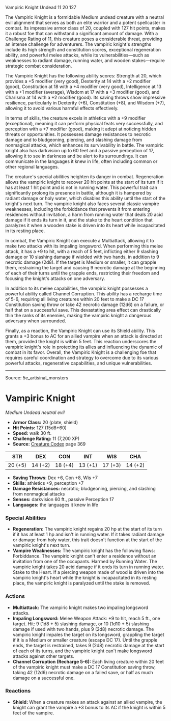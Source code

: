 <MonsterName/>Vampiric Knight</MonsterName>
<CreatureType/>Undead</CreatureType>
<CR/>11</CR>
<AC/>20</AC>
<HP/>127</HP>
<summary>The Vampiric Knight is a formidable Medium undead creature with a neutral evil alignment that serves as both an elite warrior and a potent spellcaster in combat. Its impressive armor class of 20, coupled with 127 hit points, makes it a robust foe that can withstand a significant amount of damage. With a Challenge Rating of 11, this creature poses a considerable threat, providing an intense challenge for adventurers. The vampiric knight's strengths include its high strength and constitution scores, exceptional regeneration ability, and powerful melee attacks, while its vulnerabilities—such as weaknesses to radiant damage, running water, and wooden stakes—require strategic combat consideration.</summary>

<detail>

The Vampiric Knight has the following ability scores: Strength at 20, which provides a +5 modifier (very good), Dexterity at 14 with a +2 modifier (good), Constitution at 18 with a +4 modifier (very good), Intelligence at 13 with a +1 modifier (average), Wisdom at 17 with a +3 modifier (good), and Charisma at 14 with a +2 modifier (good). Its saving throws show impressive resilience, particularly in Dexterity (+6), Constitution (+8), and Wisdom (+7), allowing it to avoid various harmful effects effectively. 

In terms of skills, the creature excels in athletics with a +9 modifier (exceptional), meaning it can perform physical feats very successfully, and perception with a +7 modifier (good), making it adept at noticing hidden threats or opportunities. It possesses damage resistances to necrotic damage and to bludgeoning, piercing, and slashing damage from nonmagical attacks, which enhances its survivability in battle. The vampiric knight also has darkvision up to 60 feet and a passive perception of 17, allowing it to see in darkness and be alert to its surroundings. It can communicate in the languages it knew in life, often including common or other regional languages.

The creature's special abilities heighten its danger in combat. Regeneration allows the vampiric knight to recover 20 hit points at the start of its turn if it has at least 1 hit point and is not in running water. This powerful trait can significantly prolong its presence in battle, although it is hampered by radiant damage or holy water, which disables this ability until the start of the knight's next turn. The vampiric knight also faces several classic vampire weaknesses, including the forbiddance that prevents it from entering residences without invitation, a harm from running water that deals 20 acid damage if it ends its turn in it, and the stake to the heart condition that paralyzes it when a wooden stake is driven into its heart while incapacitated in its resting place.

In combat, the Vampiric Knight can execute a Multiattack, allowing it to make two attacks with its impaling longsword. When performing this melee attack, it has a +9 to hit, with a reach of 5 feet, inflicting either 9 slashing damage or 10 slashing damage if wielded with two hands, in addition to 9 necrotic damage (2d8). If the target is Medium or smaller, it can grapple them, restraining the target and causing 9 necrotic damage at the beginning of each of their turns until the grapple ends, restricting their freedom and focusing the knight's attacks on one adversary.

In addition to its melee capabilities, the vampiric knight possesses a powerful ability called Channel Corruption. This ability has a recharge time of 5-6, requiring all living creatures within 20 feet to make a DC 17 Constitution saving throw or take 42 necrotic damage (12d6) on a failure, or half that on a successful save. This devastating area effect can drastically thin the ranks of its enemies, making the vampiric knight a dangerous adversary when surrounded.

Finally, as a reaction, the Vampiric Knight can use its Shield ability. This grants a +3 bonus to AC for an allied vampire when an attack is directed at them, provided the knight is within 5 feet. This reaction underscores the vampiric knight's role in protecting its allies and influencing the dynamic of combat in its favor. Overall, the Vampiric Knight is a challenging foe that requires careful coordination and strategy to overcome due to its various powerful attacks, regenerative capabilities, and unique vulnerabilities.</detail>



---

Source: 5e_artisinal_monsters

# Vampiric Knight

*Medium* *Undead* *neutral evil*

- **Armor Class:** 20 (plate, shield)
- **Hit Points:** 127 (15d8+60)
- **Speed:** walk 30 ft.
- **Challenge Rating:** 11 (7,200 XP)
- **Source:** [Creature Codex](https://koboldpress.com/kpstore/product/creature-codex-for-5th-edition-dnd) page 369

| STR | DEX | CON | INT | WIS | CHA |
| --- | --- | --- | --- | --- | --- |
| 20 (+5) | 14 (+2) | 18 (+4) | 13 (+1) | 17 (+3) | 14 (+2) |

- **Saving Throws**: Dex +6, Con +8, Wis +7
- **Skills:** athletics +9, perception +7
- **Damage Resistances:** necrotic; bludgeoning, piercing, and slashing from nonmagical attacks
- **Senses:** darkvision 60 ft., passive Perception 17
- **Languages:** the languages it knew in life

### Special Abilities

- **Regeneration:** The vampiric knight regains 20 hp at the start of its turn if it has at least 1 hp and isn't in running water. If it takes radiant damage or damage from holy water, this trait doesn't function at the start of the vampiric knight's next turn.
- **Vampire Weaknesses:** The vampiric knight has the following flaws:
Forbiddance. The vampiric knight can't enter a residence without an invitation from one of the occupants.
Harmed by Running Water. The vampiric knight takes 20 acid damage if it ends its turn in running water.
Stake to the Heart. If a piercing weapon made of wood is driven into the vampiric knight's heart while the knight is incapacitated in its resting place, the vampiric knight is paralyzed until the stake is removed.

### Actions

- **Multiattack:** The vampiric knight makes two impaling longsword attacks.
- **Impaling Longsword:** Melee Weapon Attack: +9 to hit, reach 5 ft., one target. Hit: 9 (1d8 + 5) slashing damage, or 10 (1d10 + 5) slashing damage if used with two hands, plus 9 (2d8) necrotic damage. The vampiric knight impales the target on its longsword, grappling the target if it is a Medium or smaller creature (escape DC 17). Until the grapple ends, the target is restrained, takes 9 (2d8) necrotic damage at the start of each of its turns, and the vampiric knight can't make longsword attacks against other targets.
- **Channel Corruption (Recharge 5-6):** Each living creature within 20 feet of the vampiric knight must make a DC 17 Constitution saving throw, taking 42 (12d6) necrotic damage on a failed save, or half as much damage on a successful one.

### Reactions

- **Shield:** When a creature makes an attack against an allied vampire, the knight can grant the vampire a +3 bonus to its AC if the knight is within 5 feet of the vampire.





